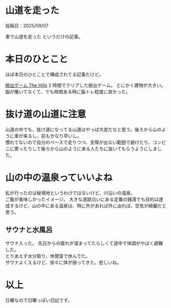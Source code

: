 # 山道を走った

投稿日：2025/09/07

車で山道を走った というだけの記事。

# 本日のひとこと

ほぼ本日のひとことで構成されてる記事だけど。

[脱出ゲーム The Hills](https://apps.apple.com/jp/app/%E8%84%B1%E5%87%BA%E3%82%B2%E3%83%BC%E3%83%A0-the-hills/id1396272075)
2 時間でクリアした脱出ゲーム。 とにかく建物が大きい。
脳が働いてなくて、でも時間ある時に脳トレ程度に良かった。

# 抜け道の山道に注意

山道の中でも、抜け道になってる山道はやっぱ大変だなと思う。後ろから山のように車が来るし、前もかなり早いし。  
慣れてないので自分のペースで走りつつ、支障が出ない範囲で避けたり、コンビニに寄ったりして後ろから山のように来る人たちに抜いてもらうようにしました。

# 山の中の温泉っていいよね

私が行ったのは秘境地というわけではないけど、川沿いの温泉。  
ご飯が美味しかったイメージ。 大きな道路沿いにある定番の銭湯でも目的は達成するけど、山の中にある温泉は、特に外があれば外に出れば、空気が綺麗だと思う。

## サウナと水風呂

サウナ入った。 先日からの疲れが溜まってたらしくて途中で体調がやばく避難した。  
とりあえず水分取り、休憩室で休んでた。  
サウナよく入るけど、徐々に体が弱ってきた。悲しいね。

# 以上

日曜なので日曜っぽい日記です。
